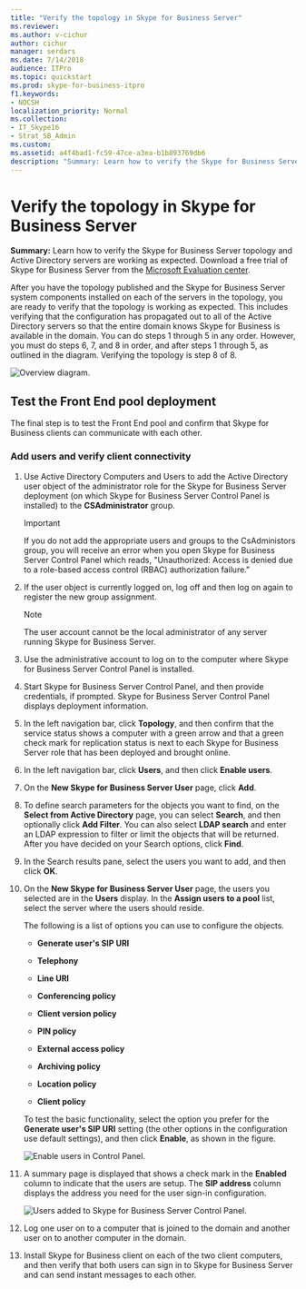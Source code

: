 ```yaml
---
title: "Verify the topology in Skype for Business Server"
ms.reviewer: 
ms.author: v-cichur
author: cichur
manager: serdars
ms.date: 7/14/2018
audience: ITPro
ms.topic: quickstart
ms.prod: skype-for-business-itpro
f1.keywords:
- NOCSH
localization_priority: Normal
ms.collection: 
- IT_Skype16
- Strat_SB_Admin
ms.custom: 
ms.assetid: a4f4bad1-fc59-47ce-a3ea-b1b893769db6
description: "Summary: Learn how to verify the Skype for Business Server topology and Active Directory servers are working as expected. Download a free trial of Skype for Business Server from the Microsoft Evaluation center at: https://www.microsoft.com/evalcenter/evaluate-skype-for-business-server."
---
```


# Verify the topology in Skype for Business Server
 
**Summary:** Learn how to verify the Skype for Business Server topology and Active Directory servers are working as expected. Download a free trial of Skype for Business Server from the [Microsoft Evaluation center](https://www.microsoft.com/evalcenter/evaluate-skype-for-business-server).
  
After you have the topology published and the Skype for Business Server system components installed on each of the servers in the topology, you are ready to verify that the topology is working as expected. This includes verifying that the configuration has propagated out to all of the Active Directory servers so that the entire domain knows Skype for Business is available in the domain. You can do steps 1 through 5 in any order. However, you must do steps 6, 7, and 8 in order, and after steps 1 through 5, as outlined in the diagram. Verifying the topology is step 8 of 8.
  
![Overview diagram.](../../media/c8698b53-1282-4978-a9a6-ca3f7a778f60.png)
  
## Test the Front End pool deployment

The final step is to test the Front End pool and confirm that Skype for Business clients can communicate with each other. 
  
### Add users and verify client connectivity

1. Use Active Directory Computers and Users to add the Active Directory user object of the administrator role for the Skype for Business Server deployment (on which Skype for Business Server Control Panel is installed) to the **CSAdministrator** group.
    
    > [!IMPORTANT]
    > If you do not add the appropriate users and groups to the CsAdministors group, you will receive an error when you open Skype for Business Server Control Panel which reads, "Unauthorized: Access is denied due to a role-based access control (RBAC) authorization failure." 
  
2. If the user object is currently logged on, log off and then log on again to register the new group assignment.
    
    > [!NOTE]
    > The user account cannot be the local administrator of any server running Skype for Business Server. 
  
3. Use the administrative account to log on to the computer where Skype for Business Server Control Panel is installed.
    
4. Start Skype for Business Server Control Panel, and then provide credentials, if prompted. Skype for Business Server Control Panel displays deployment information.
    
5. In the left navigation bar, click **Topology**, and then confirm that the service status shows a computer with a green arrow and that a green check mark for replication status is next to each Skype for Business Server role that has been deployed and brought online. 
    
6. In the left navigation bar, click **Users**, and then click **Enable users**. 
    
7. On the **New Skype for Business Server User** page, click **Add**.
    
8. To define search parameters for the objects you want to find, on the **Select from Active Directory** page, you can select **Search**, and then optionally click **Add Filter**. You can also select **LDAP search** and enter an LDAP expression to filter or limit the objects that will be returned. After you have decided on your Search options, click **Find**.
    
9. In the Search results pane, select the users you want to add, and then click **OK**.
    
10. On the **New Skype for Business Server User** page, the users you selected are in the **Users** display. In the **Assign users to a pool** list, select the server where the users should reside.
    
    The following is a list of options you can use to configure the objects.
    
    - **Generate user's SIP URI**
    
    - **Telephony**
    
    - **Line URI**
    
    - **Conferencing policy**
    
    - **Client version policy**
    
    - **PIN policy**
    
    - **External access policy**
    
    - **Archiving policy**
    
    - **Location policy**
    
    - **Client policy**
    
    To test the basic functionality, select the option you prefer for the **Generate user's SIP URI** setting (the other options in the configuration use default settings), and then click **Enable**, as shown in the figure.
    
     ![Enable users in Control Panel.](../../media/7ee8717d-9a1f-4864-8f45-71071c88878f.png)
  
11. A summary page is displayed that shows a check mark in the **Enabled** column to indicate that the users are setup. The **SIP address** column displays the address you need for the user sign-in configuration.
    
     ![Users added to Skype for Business Server Control Panel.](../../media/8960548a-8d6d-44c5-bc01-6f9fb11b7588.png)
  
12. Log one user on to a computer that is joined to the domain and another user on to another computer in the domain.
    
13. Install Skype for Business client on each of the two client computers, and then verify that both users can sign in to Skype for Business Server and can send instant messages to each other.
    

